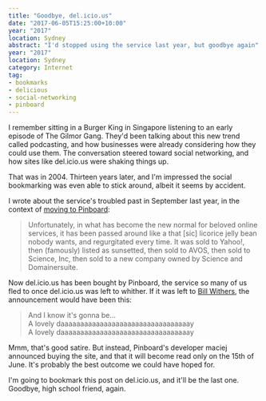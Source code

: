 ```yaml
---
title: "Goodbye, del.icio.us"
date: "2017-06-05T15:25:00+10:00"
year: "2017"
location: Sydney
abstract: "I'd stopped using the service last year, but goodbye again"
year: "2017"
location: Sydney
category: Internet
tag:
- bookmarks
- delicious
- social-networking
- pinboard
---
```

I remember sitting in a Burger King in Singapore listening to an early episode of The Gilmor Gang. They'd been talking about this new trend called podcasting, and how businesses were already considering how they could use them. The conversation steered toward social networking, and how sites like del.icio.us were shaking things up.

That was in 2004. Thirteen years later, and I'm impressed the social bookmarking was even able to stick around, albeit it seems by accident.

I wrote about the service's troubled past in September last year, in the context of [moving to Pinboard]:

> Unfortunately, in what has become the new normal for beloved online services, it has been passed around like a that [sic] licorice jelly bean nobody wants, and regurgitated every time. It was sold to Yahoo!, then (famously) listed as sunsetted, then sold to AVOS, then sold to Science, Inc, then sold to a new company owned by Science and Domainersuite.

Now del.icio.us has been bought by Pinboard, the service so many of us fled to once del.icio.us was left to whither. If it was left to [Bill Withers], the announcement would have been this:

> And I know it's gonna be...  
> A lovely daaaaaaaaaaaaaaaaaaaaaaaaaaaaaaaaay  
> A lovely daaaaaaaaaaaaaaaaaaaaaaaaaaaaaaaaay

Mmm, that's good satire. But instead, Pinboard's developer maciej announced buying the site, and that it will become read only on the 15th of June. It's probably the best outcome we could have hoped for.

I'm going to bookmark this post on del.icio.us, and it'll be the last one. Goodbye, high school friend, again.

[Bill Withers]: http://www.youtube.com/watch?v=sYi7uEvEEmk
[moving to Pinboard]: https://rubenerd.com/moving-from-delicious-to-pinboard/

